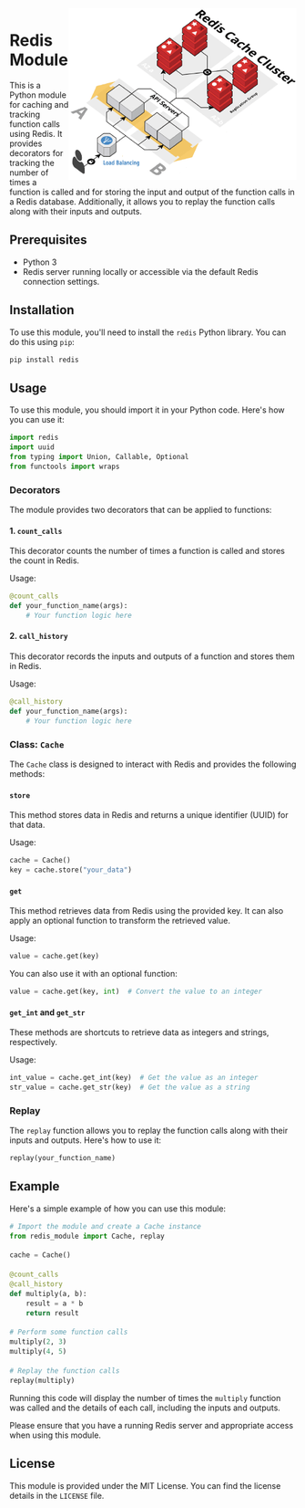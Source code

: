 <img src="picture.png" alt="Descripción de la imagen" width="400" height="300" align="right">

# Redis Module

This is a Python module for caching and tracking function calls using Redis. It provides decorators for tracking the number of times a function is called and for storing the input and output of the function calls in a Redis database. Additionally, it allows you to replay the function calls along with their inputs and outputs. 

## Prerequisites

- Python 3
- Redis server running locally or accessible via the default Redis connection settings.

## Installation

To use this module, you'll need to install the `redis` Python library. You can do this using `pip`:

```bash
pip install redis
```

## Usage

To use this module, you should import it in your Python code. Here's how you can use it:

```python
import redis
import uuid
from typing import Union, Callable, Optional
from functools import wraps
```

### Decorators

The module provides two decorators that can be applied to functions:

#### 1. `count_calls`

This decorator counts the number of times a function is called and stores the count in Redis.

Usage:

```python
@count_calls
def your_function_name(args):
    # Your function logic here
```

#### 2. `call_history`

This decorator records the inputs and outputs of a function and stores them in Redis.

Usage:

```python
@call_history
def your_function_name(args):
    # Your function logic here
```

### Class: `Cache`

The `Cache` class is designed to interact with Redis and provides the following methods:

#### `store`

This method stores data in Redis and returns a unique identifier (UUID) for that data.

Usage:

```python
cache = Cache()
key = cache.store("your_data")
```

#### `get`

This method retrieves data from Redis using the provided key. It can also apply an optional function to transform the retrieved value.

Usage:

```python
value = cache.get(key)
```

You can also use it with an optional function:

```python
value = cache.get(key, int)  # Convert the value to an integer
```

#### `get_int` and `get_str`

These methods are shortcuts to retrieve data as integers and strings, respectively.

Usage:

```python
int_value = cache.get_int(key)  # Get the value as an integer
str_value = cache.get_str(key)  # Get the value as a string
```

### Replay

The `replay` function allows you to replay the function calls along with their inputs and outputs. Here's how to use it:

```python
replay(your_function_name)
```

## Example

Here's a simple example of how you can use this module:

```python
# Import the module and create a Cache instance
from redis_module import Cache, replay

cache = Cache()

@count_calls
@call_history
def multiply(a, b):
    result = a * b
    return result

# Perform some function calls
multiply(2, 3)
multiply(4, 5)

# Replay the function calls
replay(multiply)
```

Running this code will display the number of times the `multiply` function was called and the details of each call, including the inputs and outputs.

Please ensure that you have a running Redis server and appropriate access when using this module.

## License

This module is provided under the MIT License. You can find the license details in the `LICENSE` file.

